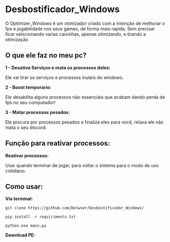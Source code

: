 # Desbostificador_Windows

O Optimizer_Windows é um otimizador criado com a intenção de melhorar o fps e jogabilidade nos seus games, de forma mais rapida.
Sem precisar ficar selecionando varias caixinhas, apenas otimizando, e tirando a otimização

## O que ele faz no meu pc?
 **1 - Desativa Serviços e mata os processos deles:** 
 
   Ele vai tirar os serviços e processos inuteis do windows.

 **2 - Boost temporario:**
 
   Ele desabilita alguns processos não essenciais que acabam dando perda de fps no seu computador!
    
 **3 - Matar processos pesados:**
 
   Ele procura por processos pesados e finaliza eles para você, relaxa ele não mata o seu discord.


## Função para reativar processos:    
 **Reativar processos:**

 Usar quando terminar de jogar, para voltar o sistema para o modo de uso cotidiano.


## Como usar:

**Via terminal:**

    git clone https://github.com/Delwser/Desbostificador_Windows/

    pip install -r requiriments.txt

    python.exe main.py



**Download PE:**

